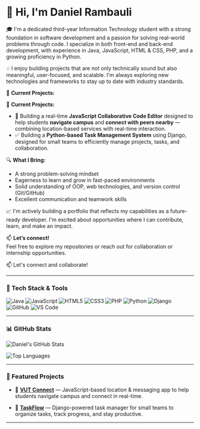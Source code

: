 # 👋 Hi, I'm Daniel Rambauli

🎓 I'm a dedicated third-year Information Technology student with a strong foundation in software development and a passion for solving real-world problems through code. I specialize in both front-end and back-end development, with experience in Java, JavaScript, HTML & CSS, PHP, and a growing proficiency in Python.

💡 I enjoy building projects that are not only technically sound but also meaningful, user-focused, and scalable. I'm always exploring new technologies and frameworks to stay up to date with industry standards.

🚀 **Current Projects:**

🚀 **Current Projects:**
- 📍 Building a real-time **JavaScript Collaborative Code Editor** designed to help students **navigate campus** and **connect with peers nearby** — combining location-based services with real-time interaction.
- ✅ Building a **Python-based Task Management System** using Django, designed for small teams to efficiently manage projects, tasks, and collaboration.

🔍 **What I Bring:**
- A strong problem-solving mindset  
- Eagerness to learn and grow in fast-paced environments  
- Solid understanding of OOP, web technologies, and version control (Git/GitHub)  
- Excellent communication and teamwork skills

📈 I'm actively building a portfolio that reflects my capabilities as a future-ready developer. I'm excited about opportunities where I can contribute, learn, and make an impact.

📫 **Let’s connect!**  
Feel free to explore my repositories or reach out for collaboration or internship opportunities.

📫 Let's connect and collaborate!


---

### 🧰 Tech Stack & Tools

![Java](https://img.shields.io/badge/Java-ED8B00?style=for-the-badge&logo=java&logoColor=white)
![JavaScript](https://img.shields.io/badge/JavaScript-F7DF1E?style=for-the-badge&logo=javascript&logoColor=black)
![HTML5](https://img.shields.io/badge/HTML5-E34F26?style=for-the-badge&logo=html5&logoColor=white)
![CSS3](https://img.shields.io/badge/CSS3-1572B6?style=for-the-badge&logo=css3&logoColor=white)
![PHP](https://img.shields.io/badge/PHP-777BB4?style=for-the-badge&logo=php&logoColor=white)
![Python](https://img.shields.io/badge/Python-3776AB?style=for-the-badge&logo=python&logoColor=white)
![Django](https://img.shields.io/badge/Django-092E20?style=for-the-badge&logo=django&logoColor=white)
![GitHub](https://img.shields.io/badge/GitHub-181717?style=for-the-badge&logo=github)
![VS Code](https://img.shields.io/badge/VS_Code-007ACC?style=for-the-badge&logo=visual-studio-code&logoColor=white)

---

### 📊 GitHub Stats

![Daniel's GitHub Stats](https://github-readme-stats.vercel.app/api?username=Danielrambauli&show_icons=true&theme=radical)

![Top Languages](https://github-readme-stats.vercel.app/api/top-langs/?username=Danielrambauli&layout=compact&theme=radical)

---

### 🌟 Featured Projects

- 🔗 [**VUT Connect**](https://github.com/Danielrambauli/) — JavaScript-based location & messaging app to help students navigate campus and connect in real-time.

- 🔗 [**TaskFlow**](https://github.com/Danielrambauli/) — Django-powered task manager for small teams to organize tasks, track progress, and stay productive.

---


